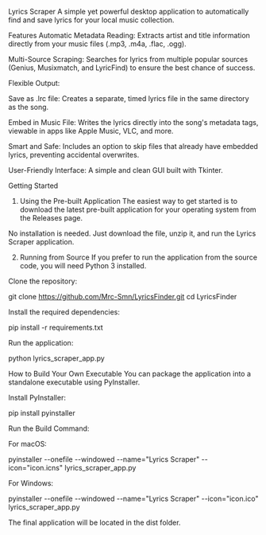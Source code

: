 Lyrics Scraper
A simple yet powerful desktop application to automatically find and save lyrics for your local music collection.

Features
Automatic Metadata Reading: Extracts artist and title information directly from your music files (.mp3, .m4a, .flac, .ogg).

Multi-Source Scraping: Searches for lyrics from multiple popular sources (Genius, Musixmatch, and LyricFind) to ensure the best chance of success.

Flexible Output:

Save as .lrc file: Creates a separate, timed lyrics file in the same directory as the song.

Embed in Music File: Writes the lyrics directly into the song's metadata tags, viewable in apps like Apple Music, VLC, and more.

Smart and Safe: Includes an option to skip files that already have embedded lyrics, preventing accidental overwrites.

User-Friendly Interface: A simple and clean GUI built with Tkinter.

Getting Started
1. Using the Pre-built Application
The easiest way to get started is to download the latest pre-built application for your operating system from the Releases page.

No installation is needed. Just download the file, unzip it, and run the Lyrics Scraper application.

2. Running from Source
If you prefer to run the application from the source code, you will need Python 3 installed.

Clone the repository:

git clone https://github.com/Mrc-Smn/LyricsFinder.git
cd LyricsFinder

Install the required dependencies:

pip install -r requirements.txt

Run the application:

python lyrics_scraper_app.py

How to Build Your Own Executable
You can package the application into a standalone executable using PyInstaller.

Install PyInstaller:

pip install pyinstaller

Run the Build Command:

For macOS:

pyinstaller --onefile --windowed --name="Lyrics Scraper" --icon="icon.icns" lyrics_scraper_app.py

For Windows:

pyinstaller --onefile --windowed --name="Lyrics Scraper" --icon="icon.ico" lyrics_scraper_app.py

The final application will be located in the dist folder.